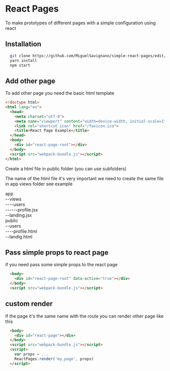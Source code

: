 # React Pages
To make prototypes of different pages with a simple configuration using react

## Installation
```sh
  git clone https://github.com/MiguelSavignano/simple-react-pages/edit/master/README.md
  yarn install
  npm start
```

## Add other page
To add other page you need the basic html template
```html
<!doctype html>
<html lang="en">
  <head>
    <meta charset="utf-8">
    <meta name="viewport" content="width=device-width, initial-scale=1">
    <link rel="shortcut icon" href="/favicon.ico">
    <title>React Page Example</title>
  </head>
  <body>
    <div id="react-page-root"></div>
  </body>
  <script src="webpack-bundle.js"></script>
</html>
```

Create a html file in public folder (you can use subfolders)

The name of the html file it's very important we need to create the same file in app views folder see example

app<br />
--views<br />
----users<br />
------profile.jsx<br />
--landing.jsx<br />
public<br />
--users<br />
----profile.html<br />
--landig.html<br />

## Pass simple props to react page
if you need pass some simple props to the react page

```html
  <body>
    <div id="react-page-root" data-active="true"></div>
  </body>
  <script src="webpack-bundle.js"></script>
```


## custom render
If the page it's the same name with the route you can render other page like this

```html
  <body>
    <div id="react-page"></div>
  </body>
  <script src="webpack-bundle.js"></script>
  <script>
    var props = ...
    ReactPages.render('my_page', props)
  </script>
```
